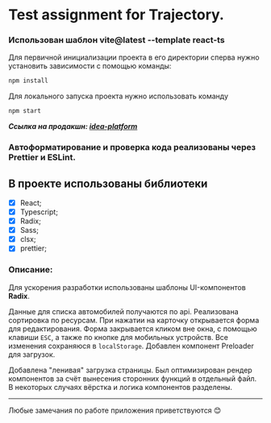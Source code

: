 # Test assignment for Trajectory.

### Использован шаблон vite@latest --template react-ts

Для первичной инициализации проекта в его директории сперва нужно установить зависимости с помощью команды:

```sh
npm install
```

Для локального запуска проекта нужно использовать команду

```sh
npm start
```

**_Ссылка на продакшн: [idea-platform](https://docmoro.github.io/test-trajectory/)_**

### Автоформатирование и проверка кода реализованы через Prettier и ESLint.

## В проекте использованы библиотеки

- [x] React;
- [x] Typescript;
- [x] Radix;
- [x] Sass;
- [x] clsx;
- [x] prettier;

### Описание:

Для ускорения разработки использованы шаблоны UI-компонентов **Radix**.

Данные для списка автомобилей получаются по api. Реализована сортировка по ресурсам. При нажатии на карточку открывается форма для редактирования. Форма закрывается кликом вне окна, с помощью клавиши `ESC`, а также по кнопке для мобильных устройств. Все изменения сохраняюся в `localStorage`. Добавлен компонент Preloader для загрузок.

Добавлена "ленивая" загрузка страницы. Был оптимизирован рендер компонентов за счёт вынесения сторонних функций в отдельный файл. В некоторых случаях вёрстка и логика компонентов разделены.

---

Любые замечания по работе приложения приветствуются 😊
